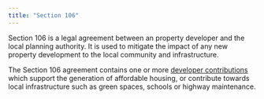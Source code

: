 ```yaml
---
title: "Section 106"
---
```


Section 106 is a legal agreement between an property developer and the local planning authority. It is used to mitigate the impact of any new property development to the local community and infrastructure.

The Section 106 agreement contains one or more [developer contributions](/glossary/developer-contributions/) which support the generation of affordable housing, or contribute towards local infrastructure such as green spaces, schools or highway maintenance.
